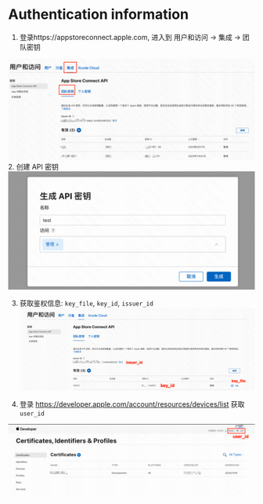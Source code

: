# Authentication information

1. 登录https://appstoreconnect.apple.com, 进入到 用户和访问 -> 集成 -> 团队密钥

![avatar](/docs/img1.png)
2. 创建 API 密钥
![avatar](/docs/img2.png)

3. 获取鉴权信息: `key_file`, `key_id`, `issuer_id`
![avatar](/docs/img3.png)

4. 登录 https://developer.apple.com/account/resources/devices/list 获取`user_id`

![avatar](/docs/img4.png)
